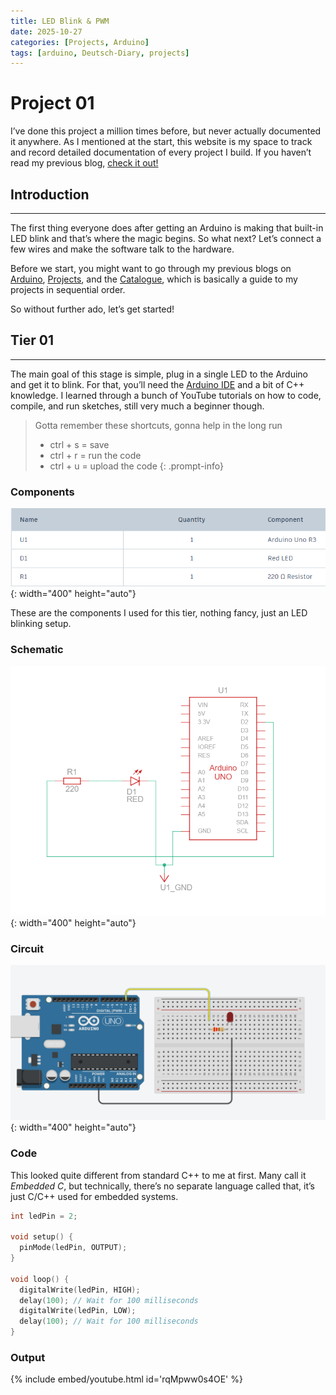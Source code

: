 ```yaml
---
title: LED Blink & PWM
date: 2025-10-27
categories: [Projects, Arduino]
tags: [arduino, Deutsch-Diary, projects]
---
```


# Project 01

I’ve done this project a million times before, but never actually documented it anywhere. As I mentioned at the start, this website is my space to track and record detailed documentation of every project I build. If you haven’t read my previous blog, <a href="https://samarthhgowdaa.github.io/posts/whereItAllBegan/" target="_blank">check it out!</a>

## Introduction
---

The first thing everyone does after getting an Arduino is making that built-in LED blink and that’s where the magic begins. So what next? Let’s connect a few wires and make the software talk to the hardware.

Before we start, you might want to go through my previous blogs on <a href="https://samarthhgowdaa.github.io/posts/Arduino/" target="_blank">Arduino</a>, <a href="https://samarthhgowdaa.github.io/posts/projects/" target="_blank">Projects</a>, and the <a href="https://samarthhgowdaa.github.io/categories/projects/" target="_blank">Catalogue</a>, which is basically a guide to my projects in sequential order.

So without further ado, let’s get started!

## Tier 01
---

The main goal of this stage is simple, plug in a single LED to the Arduino and get it to blink. For that, you’ll need the <a href="https://www.arduino.cc/en/software/" target="_blank">Arduino IDE</a> and a bit of C++ knowledge. I learned through a bunch of YouTube tutorials on how to code, compile, and run sketches, still very much a beginner though.

>Gotta remember these shortcuts, gonna help in the long run
>* ctrl + s = save
>* ctrl + r = run the code
>* ctrl + u = upload the code
{: .prompt-info}

### Components

![components list](/assets/img/projects/project01/comp_tier1.png){: width="400" height="auto"}

These are the components I used for this tier, nothing fancy, just an LED blinking setup.

### Schematic

![Schematic](/assets/img/projects/project01/tier1_schematic.png){: width="400" height="auto"}

### Circuit

![Circuit](/assets/img/projects/project01/tier1_tinkerckt.png){: width="400" height="auto"}

### Code

This looked quite different from standard C++ to me at first. Many call it *Embedded C*, but technically, there’s no separate language called that, it’s just C/C++ used for embedded systems.

```cpp
int ledPin = 2;

void setup() {
  pinMode(ledPin, OUTPUT);
}

void loop() {
  digitalWrite(ledPin, HIGH);
  delay(100); // Wait for 100 milliseconds
  digitalWrite(ledPin, LOW);
  delay(100); // Wait for 100 milliseconds
}
```
### Output

{% include embed/youtube.html id='rqMpww0s4OE' %}

